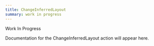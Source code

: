 ```yaml
---
title: ChangeInferredLayout
summary: work in progress
---
```


Work In Progress

Documentation for the ChangeInferredLayout action will appear here.
